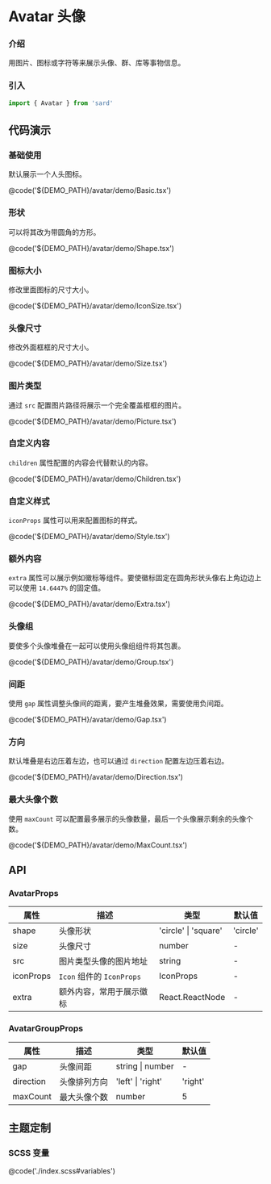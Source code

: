 # Avatar 头像

### 介绍

用图片、图标或字符等来展示头像、群、库等事物信息。

### 引入

```ts
import { Avatar } from 'sard'
```

## 代码演示

### 基础使用

默认展示一个人头图标。

@code('${DEMO_PATH}/avatar/demo/Basic.tsx')

### 形状

可以将其改为带圆角的方形。

@code('${DEMO_PATH}/avatar/demo/Shape.tsx')

### 图标大小

修改里面图标的尺寸大小。

@code('${DEMO_PATH}/avatar/demo/IconSize.tsx')

### 头像尺寸

修改外面框框的尺寸大小。

@code('${DEMO_PATH}/avatar/demo/Size.tsx')

### 图片类型

通过 `src` 配置图片路径将展示一个完全覆盖框框的图片。

@code('${DEMO_PATH}/avatar/demo/Picture.tsx')

### 自定义内容

`children` 属性配置的内容会代替默认的内容。

@code('${DEMO_PATH}/avatar/demo/Children.tsx')

### 自定义样式

`iconProps` 属性可以用来配置图标的样式。

@code('${DEMO_PATH}/avatar/demo/Style.tsx')

### 额外内容

`extra` 属性可以展示例如徽标等组件。要使徽标固定在圆角形状头像右上角边边上可以使用 `14.6447%` 的固定值。

@code('${DEMO_PATH}/avatar/demo/Extra.tsx')

### 头像组

要使多个头像堆叠在一起可以使用头像组组件将其包裹。

@code('${DEMO_PATH}/avatar/demo/Group.tsx')

### 间距

使用 `gap` 属性调整头像间的距离，要产生堆叠效果，需要使用负间距。

@code('${DEMO_PATH}/avatar/demo/Gap.tsx')

### 方向

默认堆叠是右边压着左边，也可以通过 `direction` 配置左边压着右边。

@code('${DEMO_PATH}/avatar/demo/Direction.tsx')

### 最大头像个数

使用 `maxCount` 可以配置最多展示的头像数量，最后一个头像展示剩余的头像个数。

@code('${DEMO_PATH}/avatar/demo/MaxCount.tsx')

## API

### AvatarProps

| 属性      | 描述                      | 类型                 | 默认值   |
| --------- | ------------------------- | -------------------- | -------- |
| shape     | 头像形状                  | 'circle' \| 'square' | 'circle' |
| size      | 头像尺寸                  | number               | -        |
| src       | 图片类型头像的图片地址    | string               | -        |
| iconProps | `Icon` 组件的 `IconProps` | IconProps            | -        |
| extra     | 额外内容，常用于展示徽标  | React.ReactNode      | -        |

### AvatarGroupProps

| 属性      | 描述         | 类型              | 默认值  |
| --------- | ------------ | ----------------- | ------- |
| gap       | 头像间距     | string \| number  | -       |
| direction | 头像排列方向 | 'left' \| 'right' | 'right' |
| maxCount  | 最大头像个数 | number            | 5       |

## 主题定制

### SCSS 变量

@code('./index.scss#variables')
